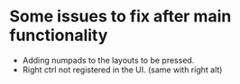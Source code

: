 # Some issues to fix after main functionality


* Adding numpads to the layouts to be pressed.
* Right ctrl not registered in the UI. (same with right alt)




